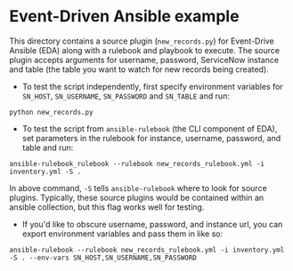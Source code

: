# Event-Driven Ansible example

This directory contains a source plugin (`new_records.py`) for Event-Drive Ansible (EDA) along with a rulebook and playbook to execute. The source plugin accepts arguments for username, password, ServiceNow instance and table (the table you want to watch for new records being created).

- To test the script independently, first specify environment variables for `SN_HOST`, `SN_USERNAME`, `SN_PASSWORD` and `SN_TABLE` and run:
~~~
python new_records.py
~~~

- To test the script from `ansible-rulebook` (the CLI component of EDA), set parameters in the rulebook for instance, username, password, and table and run:
~~~
ansible-rulebook_rulebook --rulebook new_records_rulebook.yml -i inventory.yml -S .
~~~

In above command, `-S` tells `ansible-rulebook` where to look for source plugins. Typically, these source plugins would be contained within an ansible collection, but this flag works well for testing.

- If you'd like to obscure username, password, and instance url, you can export environment variables and pass them in like so: 
~~~
ansible-rulebook --rulebook new_records_rulebook.yml -i inventory.yml -S . --env-vars SN_HOST,SN_USERNAME,SN_PASSWORD
~~~
